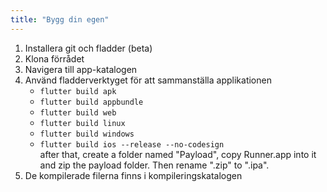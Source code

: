 ```yaml
---
title: "Bygg din egen"
---
```


1. Installera git och fladder (beta)
2. Klona förrådet
3. Navigera till app-katalogen
4. Använd fladderverktyget för att sammanställa applikationen
   - `flutter build apk`
   - `flutter build appbundle`
   - `flutter build web`
   - `flutter build linux`
   - `flutter build windows`
   - `flutter build ios --release --no-codesign`\
      after that, create a folder named "Payload", copy Runner.app into it and zip the payload folder. Then rename ".zip" to ".ipa".
5. De kompilerade filerna finns i kompileringskatalogen
